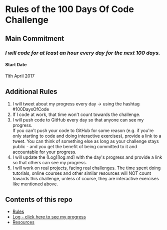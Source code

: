 # Rules of the 100 Days Of Code Challenge

## Main Commitment
### *I will code for at least an hour every day for the next 100 days.*

#### Start Date
11th April 2017

## Additional Rules
1. I will tweet about my progress every day -> using the hashtag #100DaysOfCode
2. If I code at work, that time won't count towards the challenge.
3. I will push code to GitHub every day so that anyone can see my progress.<br />
If you can't push your code to GitHub for some reason (e.g. if you're only starting to code and doing interactive exercises), provide a link to a tweet. You can think of something else as long as your challenge stays public - and you get the benefit of being committed to it and accountable for your progress.
4. I will update the (Log)[log.md] with the day's progress and provide a link so that others can see my progress.
5. I will work on real projects, facing real challenges. The time spent doing tutorials, online courses and other similar resources will NOT count towards this challenge, unless of course, they are interactive exercises like mentioned above.

## Contents of this repo
* [Rules](rules.md)
* [Log - click here to see my progress](log.md)
* [Resources](resources.md)

